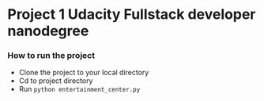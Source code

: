 # Project 1 Udacity Fullstack developer nanodegree

### How to run the project

  * Clone the project to your local directory
  * Cd to project directory
  * Run `python entertainment_center.py`
